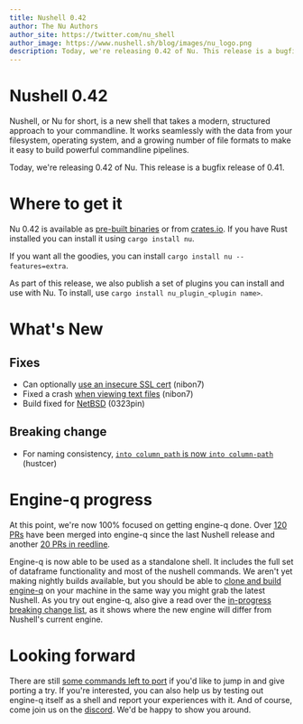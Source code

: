 ```yaml
---
title: Nushell 0.42
author: The Nu Authors
author_site: https://twitter.com/nu_shell
author_image: https://www.nushell.sh/blog/images/nu_logo.png
description: Today, we're releasing 0.42 of Nu. This release is a bugfix release of 0.41.
---
```


# Nushell 0.42

Nushell, or Nu for short, is a new shell that takes a modern, structured approach to your commandline. It works seamlessly with the data from your filesystem, operating system, and a growing number of file formats to make it easy to build powerful commandline pipelines.

Today, we're releasing 0.42 of Nu. This release is a bugfix release of 0.41.

<!-- more -->

# Where to get it

Nu 0.42 is available as [pre-built binaries](https://github.com/nushell/nushell/releases/tag/0.42.0) or from [crates.io](https://crates.io/crates/nu). If you have Rust installed you can install it using `cargo install nu`.

If you want all the goodies, you can install `cargo install nu --features=extra`.

As part of this release, we also publish a set of plugins you can install and use with Nu. To install, use `cargo install nu_plugin_<plugin name>`.

# What's New

## Fixes

- Can optionally [use an insecure SSL cert](https://github.com/nushell/nushell/pull/4219) (nibon7)
- Fixed a crash [when viewing text files](https://github.com/nushell/nushell/pull/4226) (nibon7)
- Build fixed for [NetBSD](https://github.com/nushell/nushell/pull/4192) (0323pin)

## Breaking change

- For naming consistency, [`into column_path` is now `into column-path`](https://github.com/nushell/nushell/pull/4189) (hustcer)

# Engine-q progress

At this point, we're now 100% focused on getting engine-q done. Over [120 PRs](https://github.com/nushell/engine-q/pulls?page=1&q=is%3Apr+is%3Aclosed) have been merged into engine-q since the last Nushell release and another [20 PRs in reedline](https://github.com/nushell/reedline/pulls?q=is%3Apr+is%3Aclosed).

Engine-q is now able to be used as a standalone shell. It includes the full set of dataframe functionality and most of the nushell commands. We aren't yet making nightly builds available, but you should be able to [clone and build engine-q](https://github.com/nushell/engine-q) on your machine in the same way you might grab the latest Nushell. As you try out engine-q, also give a read over the [in-progress breaking change list](https://github.com/nushell/engine-q/issues/522), as it shows where the new engine will differ from Nushell's current engine.

# Looking forward

There are still [some commands left to port](https://github.com/nushell/engine-q/issues/242) if you'd like to jump in and give porting a try. If you're interested, you can also help us by testing out engine-q itself as a shell and report your experiences with it. And of course, come join us on the [discord](https://discord.gg/NtAbbGn). We'd be happy to show you around.
